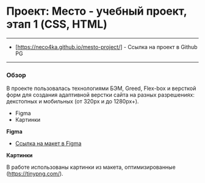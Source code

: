 # Проект: Место - учебный проект, этап 1 (CSS, HTML)

------ ------ ------ ------ ------ ------ ------ ------ ------ ------ ------ ------

* [https://neco4ka.github.io/mesto-project/] - Ссылка на проект в Github PG

------ ------ ------ ------ ------ ------ ------ ------ ------ ------ ------ ------

### Обзор

В проекте пользовалась технологиями БЭМ, Greed, Flex-box и версткой форм для создания адаптивной верстки сайта на разных разрешениях: декстопных и мобильных (от 320px и до 1280px+).

* Figma
* Картинки

**Figma**

* [Ссылка на макет в Figma](https://www.figma.com/file/2cn9N9jSkmxD84oJik7xL7/JavaScript.-Sprint-4?node-id=0%3A1)

**Картинки**

В работе использованы картинки из макета, оптимизированные (https://tinypng.com/).





